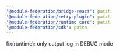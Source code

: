 ```yaml
---
'@module-federation/bridge-react': patch
'@module-federation/retry-plugin': patch
'@module-federation/runtime-core': patch
'@module-federation/sdk': patch
---
```


fix(runtime): only output log in DEBUG mode
